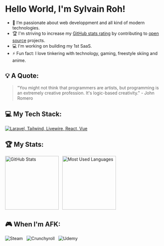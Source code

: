 # Hello World, I'm Sylvain Roh!


- 🌱 I’m passionate about web developpment and all kind of modern technologies.
- 🏆 I'm striving to increase my [GitHub stats rating](#🏆-my-stats) by contributing to [open source](https://opensource.com/resources/what-open-source) projects.
- 💻 I'm working on building my 1st SaaS.
- ⚡ Fun fact: I love tinkering with technology, gaming, freestyle skiing and anime.

## 💡 A Quote:

> "You might not think that programmers are artists, but programming is an extremely creative profession. It's logic-based creativity." - John Romero

## 💻 My Tech Stack:

[![Laravel, Tailwind, Livewire, React, Vue](https://skillicons.dev/icons?i=laravel,react,vue,tailwind,nextjs,js,ts,php,vite,git,webpack,nodejs,docker,alpinejs,azure,bun,express,gitlab,linux,windows,md,mysql,notion,npm,nuxtjs,phpstorm,postman,py,sentry,svelte,terraform)](https://skillicons.dev)

## 🏆 My Stats:

<p>
    <img height=175 alt="GitHub Stats" src="https://github-readme-stats.vercel.app/api?username=rohsyl&show_icons=true&count_private=true&theme=dark" />&nbsp;&nbsp;
    <img height=175 alt="Most Used Languages" src="https://github-readme-stats.vercel.app/api/top-langs/?username=rohsyl&layout=compact&theme=dark" />&nbsp;&nbsp;
</p>

## 🎮 When I'm AFK:

![Steam](https://img.shields.io/badge/steam-%23000000.svg?style=for-the-badge&logo=steam&logoColor=white) &nbsp;
![Crunchyroll](https://img.shields.io/badge/Crunchyroll-F47521?style=for-the-badge&logo=crunchyroll&logoColor=white) &nbsp;
![Udemy](https://img.shields.io/badge/Udemy-A435F0?style=for-the-badge&logo=Udemy&logoColor=white)
